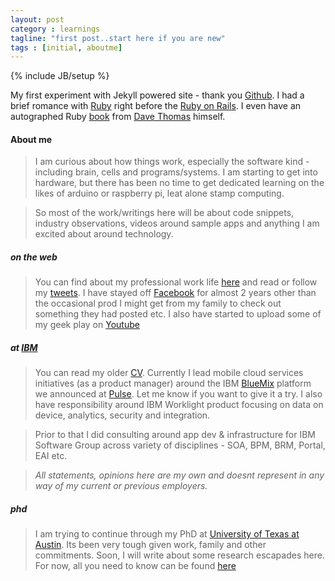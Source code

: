 ```yaml
---
layout: post
category : learnings
tagline: "first post..start here if you are new"
tags : [initial, aboutme]
---
```

{% include JB/setup %}

My first experiment with Jekyll powered site - thank you [Github](http://github.com). I had a brief romance with [Ruby](https://www.ruby-lang.org/) right before the [Ruby on Rails](http://rubyonrails.org/). I even have an autographed Ruby [book](http://pragprog.com/book/ruby/programming-ruby) from [Dave Thomas](http://pragdave.me/) himself.

#### About me

>I am curious about how things work, especially the software kind - including brain, cells and programs/systems. I am starting to get into hardware, but there has been no time to get dedicated learning on the likes of arduino or raspberry pi, leat alone stamp computing. 

>So most of the work/writings here will be about code snippets, industry observations, videos around sample apps and anything I am excited about around technology.

##### on the web
>You can find about my professional work life [here](http://www.linkedin.com/in/schroskat) and read or follow my [tweets](https://twitter.com/mobileraj1). 
>I have stayed off [Facebook](http://facebook.com) for almost 2 years other than the occasional prod I might get from my family to check out something they had posted etc. I also have started to upload some of my geek play on [Youtube](http://www.youtube.com/user/r0x61j/videos)

##### at [IBM](http://ibm.com)
>You can read my older [CV](http://raj.balasubramanians.com/RajResume2011.pdf). Currently I lead mobile cloud services initiatives (as a product manager) around the IBM [BlueMix](http://www.bluemix.net) platform we announced at [Pulse](http://www-01.ibm.com/software/tivoli/pulse/). Let me know if you want to give it a try. I also have responsibility around IBM Worklight product focusing on data on device, analytics, security and integration.

>Prior to that I did consulting around app dev & infrastructure for IBM Software Group across variety of disciplines - SOA, BPM, BRM, Portal, EAI etc.

>*All statements, opinions here are my own and doesnt represent in any way of my current or previous employers.*

##### phd
>I am trying to continue through my PhD at [University of Texas at Austin](http://wwww.utexas.edu). Its been very tough given work, family and other commitments. Soon, I will write about some research escapades here. For now, all you need to know can be found [here](http://raj.balasubramanians.com/ResearchStmt-2011-1.pdf)

